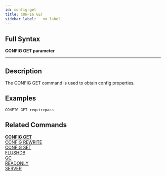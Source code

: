 ```yaml
---
id: config-get
title: CONFIG GET
sidebar_label: __no_label
---
```


## Full Syntax

**CONFIG GET parameter**

---

## Description

The CONFIG GET command is used to obtain config properties.

## Examples
```tile38-cli
CONFIG GET requirepass
```

## Related Commands

**[CONFIG GET](../commands/config-get.md)**<br>
[CONFIG REWRITE](../commands/config-rewrite.md)<br>
[CONFIG SET](../commands/config-set.md)<br>
[FLUSHDB](../commands/flushdb.md)<br>
[GC](../commands/gc.md)<br>
[READONLY](../commands/readonly.md)<br>
[SERVER](../commands/server.md)<br>